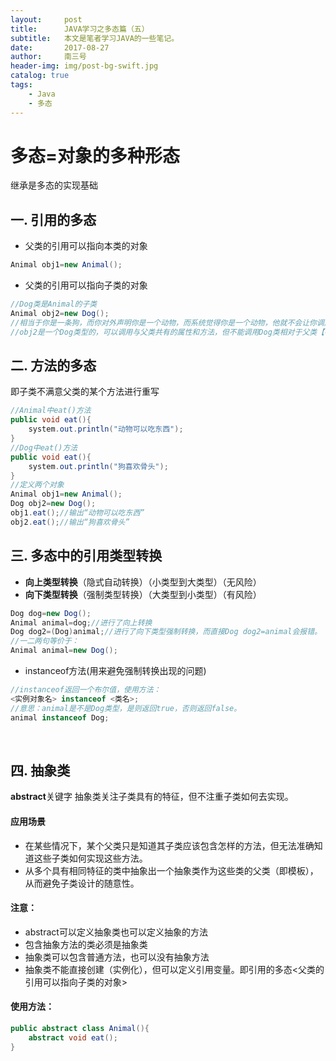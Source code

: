 ```yaml
---
layout:     post
title:      JAVA学习之多态篇（五）
subtitle:   本文是笔者学习JAVA的一些笔记。
date:       2017-08-27
author:     南三号
header-img: img/post-bg-swift.jpg
catalog: true
tags:
    - Java
    - 多态
---
```


# 多态=对象的多种形态

继承是多态的实现基础
## 一. 引用的多态
- 父类的引用可以指向本类的对象
```java
Animal obj1=new Animal();
```
- 父类的引用可以指向子类的对象
```java
//Dog类是Animal的子类
Animal obj2=new Dog();
//相当于你是一条狗，而你对外声明你是一个动物，而系统觉得你是一个动物，他就不会让你调用狗的方法
//obj2是一个Dog类型的，可以调用与父类共有的属性和方法，但不能调用Dog类相对于父类【特有】的方法。
```

## 二. 方法的多态
即子类不满意父类的某个方法进行重写
```java
//Animal中eat()方法
public void eat(){
    system.out.println("动物可以吃东西");
}
//Dog中eat()方法
public void eat(){
    system.out.println("狗喜欢骨头");
}
//定义两个对象
Animal obj1=new Animal();
Dog obj2=new Dog();
obj1.eat();//输出“动物可以吃东西”
obj2.eat();//输出“狗喜欢骨头”
```
## 三. 多态中的引用类型转换
- **向上类型转换**（隐式自动转换）（小类型到大类型）（无风险）
- **向下类型转换**（强制类型转换）（大类型到小类型）（有风险）

```java
Dog dog=new Dog();
Animal animal=dog;//进行了向上转换
Dog dog2=(Dog)animal;//进行了向下类型强制转换，而直接Dog dog2=animal会报错。
//一二两句等价于：
Animal animal=new Dog();
```

- instanceof方法(用来避免强制转换出现的问题)

```java
//instanceof返回一个布尔值，使用方法：
<实例对象名> instanceof <类名>;
//意思：animal是不是Dog类型，是则返回true，否则返回false。
animal instanceof Dog;
```

​	

## 四. 抽象类

**abstract**关键字
抽象类关注子类具有的特征，但不注重子类如何去实现。

#### 应用场景

- 在某些情况下，某个父类只是知道其子类应该包含怎样的方法，但无法准确知道这些子类如何实现这些方法。
- 从多个具有相同特征的类中抽象出一个抽象类作为这些类的父类（即模板），从而避免子类设计的随意性。

#### 注意：
- abstract可以定义抽象类也可以定义抽象的方法
- 包含抽象方法的类必须是抽象类
- 抽象类可以包含普通方法，也可以没有抽象方法
- 抽象类不能直接创建（实例化），但可以定义引用变量。即引用的多态<父类的引用可以指向子类的对象>

#### 使用方法：
```java
public abstract class Animal(){
    abstract void eat();
}
```